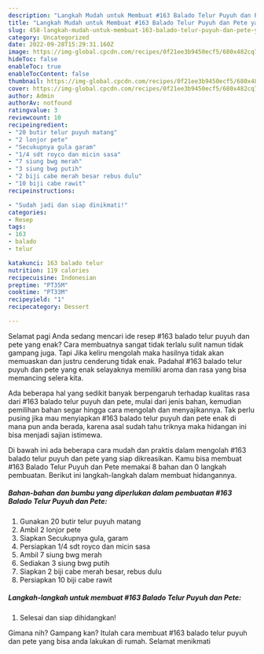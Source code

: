 ```yaml
---
description: "Langkah Mudah untuk Membuat #163 Balado Telur Puyuh dan Pete yang Lezat Sekali"
title: "Langkah Mudah untuk Membuat #163 Balado Telur Puyuh dan Pete yang Lezat Sekali"
slug: 458-langkah-mudah-untuk-membuat-163-balado-telur-puyuh-dan-pete-yang-lezat-sekali
category: Uncategorized
date: 2022-09-28T15:29:31.160Z
image: https://img-global.cpcdn.com/recipes/0f21ee3b9450ecf5/680x482cq70/163-balado-telur-puyuh-dan-pete-foto-resep-utama.jpg
hideToc: false
enableToc: true
enableTocContent: false
thumbnail: https://img-global.cpcdn.com/recipes/0f21ee3b9450ecf5/680x482cq70/163-balado-telur-puyuh-dan-pete-foto-resep-utama.jpg
cover: https://img-global.cpcdn.com/recipes/0f21ee3b9450ecf5/680x482cq70/163-balado-telur-puyuh-dan-pete-foto-resep-utama.jpg
author: Admin
authorAv: notfound
ratingvalue: 3
reviewcount: 10
recipeingredient:
- "20 butir telur puyuh matang"
- "2 lonjor pete"
- "Secukupnya gula garam"
- "1/4 sdt royco dan micin sasa"
- "7 siung bwg merah"
- "3 siung bwg putih"
- "2 biji cabe merah besar rebus dulu"
- "10 biji cabe rawit"
recipeinstructions:

- "Sudah jadi dan siap dinikmati!"
categories:
- Resep
tags:
- 163
- balado
- telur

katakunci: 163 balado telur 
nutrition: 119 calories
recipecuisine: Indonesian
preptime: "PT35M"
cooktime: "PT33M"
recipeyield: "1"
recipecategory: Dessert

---
```



Selamat pagi Anda sedang mencari ide resep #163 balado telur puyuh dan pete yang enak? Cara membuatnya sangat tidak terlalu sulit namun tidak gampang juga. Tapi Jika keliru mengolah maka hasilnya tidak akan memuaskan dan justru cenderung tidak enak. Padahal #163 balado telur puyuh dan pete yang enak selayaknya memiliki aroma dan rasa yang bisa memancing selera kita.




Ada beberapa hal yang sedikit banyak berpengaruh terhadap kualitas rasa dari #163 balado telur puyuh dan pete, mulai dari jenis bahan, kemudian pemilihan bahan segar hingga cara mengolah dan menyajikannya. Tak perlu pusing jika mau menyiapkan #163 balado telur puyuh dan pete enak di mana pun anda berada, karena asal sudah tahu triknya maka hidangan ini bisa menjadi sajian istimewa.


Di bawah ini ada beberapa cara mudah dan praktis dalam mengolah #163 balado telur puyuh dan pete yang siap dikreasikan. Kamu bisa membuat #163 Balado Telur Puyuh dan Pete memakai 8 bahan dan 0 langkah pembuatan. Berikut ini langkah-langkah dalam membuat hidangannya.

<!--inarticleads1-->

##### Bahan-bahan dan bumbu yang diperlukan dalam pembuatan #163 Balado Telur Puyuh dan Pete:

1. Gunakan 20 butir telur puyuh matang
1. Ambil 2 lonjor pete
1. Siapkan Secukupnya gula, garam
1. Persiapkan 1/4 sdt royco dan micin sasa
1. Ambil 7 siung bwg merah
1. Sediakan 3 siung bwg putih
1. Siapkan 2 biji cabe merah besar, rebus dulu
1. Persiapkan 10 biji cabe rawit




<!--inarticleads2-->

##### Langkah-langkah untuk membuat #163 Balado Telur Puyuh dan Pete:


1. Selesai dan siap dihidangkan!



Gimana nih? Gampang kan? Itulah cara membuat #163 balado telur puyuh dan pete yang bisa anda lakukan di rumah. Selamat menikmati
